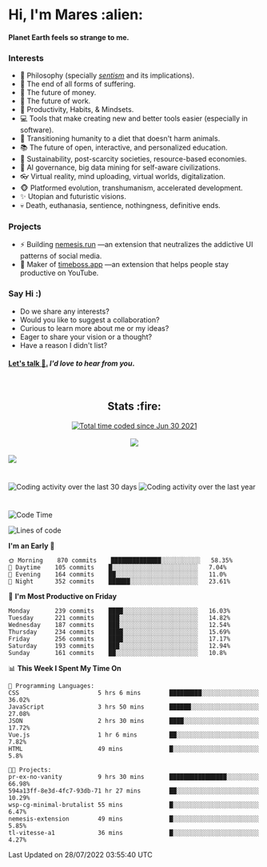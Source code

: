 <h1>Hi, I'm Mares :alien:</h1>

#### Planet Earth feels so strange to me.

### **Interests**

- 🌊 Philosophy (specially [_sentism_][sentismmedium] and its implications).
- 🎯 The end of all forms of suffering.
- 💸 The future of money.
- 💼 The future of work.
- 🧠 Productivity, Habits, & Mindsets.
- 💻 Tools that make creating new and better tools easier (especially in software).
- 🥗 Transitioning humanity to a diet that doesn't harm animals.
- 📚 The future of open, interactive, and personalized education.
- 🌱 Sustainability, post-scarcity societies, resource-based economies.
- 🤖 AI governance, big data mining for self-aware civilizations.
- 👓 Virtual reality, mind uploading, virtual worlds, digitalization.
- 🐵 Platformed evolution, transhumanism, accelerated development.
- ✨ Utopian and futuristic visions.
- 💀 Death, euthanasia, sentience, nothingness, definitive ends.


### **Projects**

- ⚡ Building [nemesis.run](https://chrome.google.com/webstore/detail/nemesis-%E2%80%93-humane-design-f/blfbbifgjgikekfochleknjcopefifgo?hl=en) —an extension that neutralizes the addictive UI patterns of social media.
- 💎 Maker of [timeboss.app](https://timeboss.app) —an extension that helps people stay productive on YouTube.


### **Say Hi :)**

- Do we share any interests?
- Would you like to suggest a collaboration?
- Curious to learn more about me or my ideas?
- Eager to share your vision or a thought?
- Have a reason I didn't list?

#### [Let's talk :wave:.](mailto:mareszhar@gmail.com) _I'd love to hear from you_.

[sentismmedium]: https://medium.com/@mareszhar/born-a-prisoner-a-reflection-about-life-its-struggles-and-a-plan-to-escape-d8566ce9b026

<br>

<h2 align="center">Stats :fire:</h2>

<div align="center">
  <a href="https://wakatime.com/@cfdc0e0d-4860-4b62-9ff0-cb659185525e">
    <img src="https://wakatime.com/badge/user/cfdc0e0d-4860-4b62-9ff0-cb659185525e.svg" alt="Total time coded since Jun 30 2021" />
  </a>
</div>

<br>

<!-- 
Add or remove this: 
&dates=B1AAB3FF 
...or this...
&date_format=M%20j%5B%2C%20Y%5D
from the *streak stats URL below* if they get bugged and aren't updating: 
-->

<div align="center">
  <img src="https://github-readme-streak-stats.herokuapp.com?user=mareszhar&theme=black-ice&hide_border=true&stroke=FFFFFF15&ring=DF8FFE&fire=DF8FFE&currStreakLabel=DF8FFE&background=1A232A&currStreakNum=86FFAB&dates=B1AAB3FF&date_format=M%20j%5B%2C%20Y%5D">
</div>

<br>

<img src="https://activity-graph.herokuapp.com/graph?username=mareszhar&theme=nord&bg_color=00000000&color=979797&line=DF8FFE&point=00000000&area=true&hide_border=true">

<br>

<h1></h1>

<img src="https://wakatime.com/share/@mares/5df0ff02-9c79-41b4-b540-51dc9c65a57b.svg" alt="Coding activity over the last 30 days" />
<img src="https://wakatime.com/share/@mares/ea89ba71-f374-40af-930c-e0655909fe37.svg" alt="Coding activity over the last year" />

<h1></h1>

<!--START_SECTION:waka-->
![Code Time](http://img.shields.io/badge/Code%20Time-548%20hrs%2015%20mins-blue)

![Lines of code](https://img.shields.io/badge/From%20Hello%20World%20I%27ve%20Written-146%20Thousand%20lines%20of%20code-blue)

**I'm an Early 🐤** 

```text
🌞 Morning    870 commits    ██████████████░░░░░░░░░░░   58.35% 
🌆 Daytime    105 commits    █░░░░░░░░░░░░░░░░░░░░░░░░   7.04% 
🌃 Evening    164 commits    ██░░░░░░░░░░░░░░░░░░░░░░░   11.0% 
🌙 Night      352 commits    ██████░░░░░░░░░░░░░░░░░░░   23.61%

```
📅 **I'm Most Productive on Friday** 

```text
Monday       239 commits    ████░░░░░░░░░░░░░░░░░░░░░   16.03% 
Tuesday      221 commits    ███░░░░░░░░░░░░░░░░░░░░░░   14.82% 
Wednesday    187 commits    ███░░░░░░░░░░░░░░░░░░░░░░   12.54% 
Thursday     234 commits    ████░░░░░░░░░░░░░░░░░░░░░   15.69% 
Friday       256 commits    ████░░░░░░░░░░░░░░░░░░░░░   17.17% 
Saturday     193 commits    ███░░░░░░░░░░░░░░░░░░░░░░   12.94% 
Sunday       161 commits    ██░░░░░░░░░░░░░░░░░░░░░░░   10.8%

```


📊 **This Week I Spent My Time On** 

```text
💬 Programming Languages: 
CSS                      5 hrs 6 mins        █████████░░░░░░░░░░░░░░░░   36.02% 
JavaScript               3 hrs 50 mins       ██████░░░░░░░░░░░░░░░░░░░   27.08% 
JSON                     2 hrs 30 mins       ████░░░░░░░░░░░░░░░░░░░░░   17.72% 
Vue.js                   1 hr 6 mins         ██░░░░░░░░░░░░░░░░░░░░░░░   7.82% 
HTML                     49 mins             █░░░░░░░░░░░░░░░░░░░░░░░░   5.8%

🐱‍💻 Projects: 
pr-ex-no-vanity          9 hrs 30 mins       ████████████████░░░░░░░░░   66.98% 
594a13ff-8e3d-4fc7-93db-71 hr 27 mins        ██░░░░░░░░░░░░░░░░░░░░░░░   10.29% 
wsp-cg-minimal-brutalist 55 mins             █░░░░░░░░░░░░░░░░░░░░░░░░   6.47% 
nemesis-extension        49 mins             █░░░░░░░░░░░░░░░░░░░░░░░░   5.85% 
tl-vitesse-a1            36 mins             █░░░░░░░░░░░░░░░░░░░░░░░░   4.27%

```


 Last Updated on 28/07/2022 03:55:40 UTC
<!--END_SECTION:waka-->
